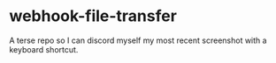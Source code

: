 # webhook-file-transfer
A terse repo so I can discord myself my most recent screenshot with a keyboard shortcut.
